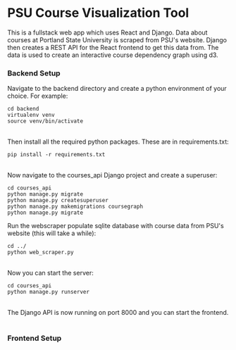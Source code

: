 # PSU Course Visualization Tool
This is a fullstack web app which uses React and Django. Data about courses at Portland State University is scraped from PSU's website. Django then creates a REST API for the React frontend to get this data from. The data is used to create an interactive course dependency graph using d3.
<br>
### Backend Setup
Navigate to the backend directory and create a python environment of your choice. For example:

```
cd backend
virtualenv venv
source venv/bin/activate
```

<br>
Then install all the required python packages. These are in requirements.txt:

```
pip install -r requirements.txt
```

<br>
Now navigate to the courses_api Django project and create a superuser:

```
cd courses_api
python manage.py migrate
python manage.py createsuperuser
python manage.py makemigrations coursegraph
python manage.py migrate
```

Run the webscraper populate sqlite database with course data from PSU's website (this will take a while):

```
cd ../
python web_scraper.py
```

<br>
Now you can start the server:

```
cd courses_api
python manage.py runserver
```

<br>
The Django API is now running on port 8000 and you can start the frontend.
<br><br>

### Frontend Setup
<br>
